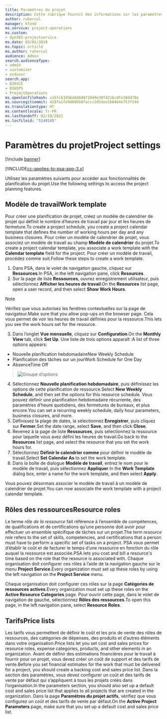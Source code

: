 ```yaml
---
title: Paramètres du projet
description: Cette rubrique fournit des informations sur les paramètres de gestion du projet.
author: ruhercul
manager: kfend
ms.service: project-operations
ms.custom:
- dyn365-projectservice
ms.date: 03/01/2019
ms.topic: article
ms.author: ruhercul
audience: Admin
search.audienceType:
- admin
- customizer
- enduser
search.app:
- D365CE
- D365PS
- ProjectOperations
ms.openlocfilehash: ca5fc63d56ddd84871949e38f421bcdfe38d478e
ms.sourcegitcommit: 418fa1fe9d605b8faccc2d5dee1b04b4e753f194
ms.translationtype: HT
ms.contentlocale: fr-FR
ms.lasthandoff: 02/10/2021
ms.locfileid: "5148145"
---
```

# <a name="project-settings"></a><span data-ttu-id="77096-103">Paramètres du projet</span><span class="sxs-lookup"><span data-stu-id="77096-103">Project settings</span></span>

[!include [banner](../includes/psa-now-project-operations.md)]

[!INCLUDE[cc-applies-to-psa-app-3.x](../includes/cc-applies-to-psa-app-3x.md)]

<span data-ttu-id="77096-104">Utilisez les paramètres suivants pour accéder aux fonctionnalités de planification du projet.</span><span class="sxs-lookup"><span data-stu-id="77096-104">Use the following settings to access the project planning features.</span></span>

## <a name="work-template"></a><span data-ttu-id="77096-105">Modèle de travail</span><span class="sxs-lookup"><span data-stu-id="77096-105">Work template</span></span>

<span data-ttu-id="77096-106">Pour créer une planification de projet, créez un modèle de calendrier de projet qui définit le nombre d’heures de travail par jour et les heures de fermeture.</span><span class="sxs-lookup"><span data-stu-id="77096-106">To create a project schedule, you create a project calendar template that defines the number of working hours per day and any business closures.</span></span> <span data-ttu-id="77096-107">Pour créer un modèle de calendrier de projet, vous associez un modèle de travail au champ **Modèle de calendrier** du projet.</span><span class="sxs-lookup"><span data-stu-id="77096-107">To create a project calendar template, you associate a work template with the **Calendar template** field for the project.</span></span> <span data-ttu-id="77096-108">Pour créer un modèle de travail, procédez comme suit.</span><span class="sxs-lookup"><span data-stu-id="77096-108">Follow these steps to create a work template.</span></span>

1. <span data-ttu-id="77096-109">Dans PSA, dans le volet de navigation gauche, cliquez sur **Ressources**.</span><span class="sxs-lookup"><span data-stu-id="77096-109">In PSA, in the left navigation pane, click **Resources**.</span></span> 
2. <span data-ttu-id="77096-110">Sur la page de liste **Ressources**, ouvrez enregistrement utilisateur, puis sélectionnez **Afficher les heures de travail**.</span><span class="sxs-lookup"><span data-stu-id="77096-110">On the **Resources** list page, open a user record, and then select **Show Work Hours**.</span></span>

  > [!NOTE]
  > <span data-ttu-id="77096-111">Vérifiez que vous autorisez les fenêtres contextuelles sur la page de navigateur.</span><span class="sxs-lookup"><span data-stu-id="77096-111">Make sure that you allow pop-ups on the browser page.</span></span> <span data-ttu-id="77096-112">Cela vous permet de voir les heures de travail définies pour la ressource.</span><span class="sxs-lookup"><span data-stu-id="77096-112">This lets you see the work hours set for the resource.</span></span>
  
3. <span data-ttu-id="77096-113">Dans l’onglet **Vue mensuelle**, cliquez sur **Configuration**.</span><span class="sxs-lookup"><span data-stu-id="77096-113">On the **Monthly View** tab, click **Set Up**.</span></span> <span data-ttu-id="77096-114">Une liste de trois options apparaît :</span><span class="sxs-lookup"><span data-stu-id="77096-114">A list of three options appears:</span></span> 

  - <span data-ttu-id="77096-115">Nouvelle planification hebdomadaire</span><span class="sxs-lookup"><span data-stu-id="77096-115">New Weekly Schedule</span></span>
  - <span data-ttu-id="77096-116">Planification des tâches sur un jour</span><span class="sxs-lookup"><span data-stu-id="77096-116">Work Schedule for One Day</span></span>
  - <span data-ttu-id="77096-117">Absence</span><span class="sxs-lookup"><span data-stu-id="77096-117">Time Off</span></span>

> ![Groupe d’options](media/project-13.png)

4. <span data-ttu-id="77096-119">Sélectionnez **Nouvelle planification hebdomadaire**, puis définissez les options de cette planification de ressource.</span><span class="sxs-lookup"><span data-stu-id="77096-119">Select **New Weekly Schedule**, and then set the options for this resource schedule.</span></span> <span data-ttu-id="77096-120">Vous pouvez définir une planification hebdomadaire récurrente, des paramètres d’heure quotidiens, des fermetures de bureaux, et plus encore.</span><span class="sxs-lookup"><span data-stu-id="77096-120">You can set a recurring weekly schedule, daily hour parameters, business closures, and more.</span></span>
5. <span data-ttu-id="77096-121">Définissez la plage de dates, la sélectionnez **Enregistrer**, puis cliquez sur **Fermer**.</span><span class="sxs-lookup"><span data-stu-id="77096-121">Set the date range, select **Save**, and then click **Close**.</span></span> 
6. <span data-ttu-id="77096-122">Revenez à la page de liste **Ressources**, puis sélectionnez la ressource pour laquelle vous avez défini les heures de travail.</span><span class="sxs-lookup"><span data-stu-id="77096-122">Go back to the **Resources** list page, and select the resource that you set the work hours for.</span></span> 
7. <span data-ttu-id="77096-123">Sélectionnez **Définir le calendrier comme** pour définir le modèle de travail.</span><span class="sxs-lookup"><span data-stu-id="77096-123">Select **Set Calendar As** to set the work template.</span></span> 
8. <span data-ttu-id="77096-124">Dans la boîte de dialogue **Modèle de travail**, entrez le nom pour le modèle de travail, puis sélectionnez **Appliquer**.</span><span class="sxs-lookup"><span data-stu-id="77096-124">In the **Work Template** dialog box, enter a name for the work template, and then select **Apply**.</span></span> 

<span data-ttu-id="77096-125">Vous pouvez désormais associer le modèle de travail à un modèle de calendrier de projet.</span><span class="sxs-lookup"><span data-stu-id="77096-125">You can now associate the work template with a project calendar template.</span></span>

## <a name="resource-roles"></a><span data-ttu-id="77096-126">Rôles des ressources</span><span class="sxs-lookup"><span data-stu-id="77096-126">Resource roles</span></span>

<span data-ttu-id="77096-127">Le terme *rôle de la ressource* fait référence à l’ensemble de compétences, de qualifications et de certifications qu’une personne doit avoir pour effectuer un ensemble spécifique de tâches sur un projet.</span><span class="sxs-lookup"><span data-stu-id="77096-127">The term *resource role* refers to the set of skills, competencies, and certifications that a person must have to perform a specific set of tasks on a project.</span></span> <span data-ttu-id="77096-128">PSA vous permet d’établir le coût et de facturer le temps d’une ressource en fonction du rôle auquel la ressource est associée.</span><span class="sxs-lookup"><span data-stu-id="77096-128">PSA lets you cost and bill a resource's time based on the role that the resource is associated with.</span></span> <span data-ttu-id="77096-129">Chaque organisation doit configurer ces rôles à l’aide de la navigation gauche sur le menu **Project Service**.</span><span class="sxs-lookup"><span data-stu-id="77096-129">Every organization must set up these roles by using the left navigation on the **Project Service** menu.</span></span>

<span data-ttu-id="77096-130">Chaque organisation doit configurer ces rôles sur la page **Catégories de ressources actives**.</span><span class="sxs-lookup"><span data-stu-id="77096-130">Every organization must set up these roles on the **Active Resource Categories** page.</span></span> <span data-ttu-id="77096-131">Pour ouvrir cette page, dans le volet de navigation de gauche, sélectionnez **Rôles des ressources**.</span><span class="sxs-lookup"><span data-stu-id="77096-131">To open this page, in the left navigation pane, select **Resource Roles**.</span></span>

## <a name="price-lists"></a><span data-ttu-id="77096-132">Tarifs</span><span class="sxs-lookup"><span data-stu-id="77096-132">Price lists</span></span>

<span data-ttu-id="77096-133">Les tarifs vous permettent de définir le coût et les prix de vente des rôles de ressources, des catégories de dépenses, des produits et d’autres éléments dans votre organisation.</span><span class="sxs-lookup"><span data-stu-id="77096-133">Price lists let you set cost and sales prices for resource roles, expense categories, products, and other elements in an organization.</span></span> <span data-ttu-id="77096-134">Avant de définir des estimations financières pour le travail à fournir pour un projet, vous devez créer un coût de support et des tarifs de vente.</span><span class="sxs-lookup"><span data-stu-id="77096-134">Before you set financial estimates for the work that must be delivered for a project, you should create a backing cost and sales price list.</span></span> <span data-ttu-id="77096-135">Dans la section des paramètres, vous devez configurer un coût et des tarifs de vente par défaut qui s’appliquent à tous les projets créés dans l’organisation.</span><span class="sxs-lookup"><span data-stu-id="77096-135">In the parameters section, you should also set up a default cost and sales price list that applies to all projects that are created in the organization.</span></span> <span data-ttu-id="77096-136">Dans la page **Paramètres du projet actifs**, vérifiez que vous configurez un coût et des tarifs de vente par défaut.</span><span class="sxs-lookup"><span data-stu-id="77096-136">On the **Active Project Parameters** page, make sure that you set up a default cost and sales price list.</span></span>
